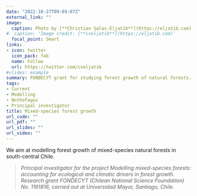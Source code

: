 ```yaml
---
date: "2022-10-27T09:09:07Z"
external_link: ""
image:
  caption: Photo by [**Christian Salas-Eljatib**](https://eljatib.com)
#  caption: 'Image credit: [**cseljatib**](https://eljatib.com)'  
  focal_point: Smart
links:
- icon: twitter
  icon_pack: fab
  name: Follow
  url: https://twitter.com/cseljatib
#slides: example
summary: FONDECYT grant for studying forest growth of natural forests.
tags:
- Current
- Modelling
- Nothofagus
- Principal investigator
title: Mixed-species forest growth
url_code: ""
url_pdf: ""
url_slides: ""
url_video: ""
---
```


We aim at modelling forest growth of mixed-species natural forests in south-central Chile.

> *Principal investigator for the project 
 *Modelling mixed-species forests: accounting for ecological and climatic drivers in forest growth*. 
 Research grant FONDECYT (Chilean National Science Foundation)
 No. 1191816,
 carried out at Universidad Mayor, Santiago, Chile.*

